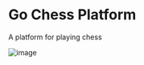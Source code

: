 # Go Chess Platform

A platform for playing chess

![image](https://github.com/yelaco/robinhood-chess/assets/100106895/acaf8368-a951-44ae-a0f1-469151655689)
